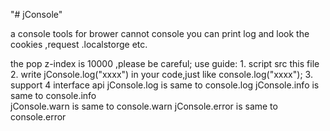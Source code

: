 "# jConsole" 

  a console tools for brower cannot console 
  you can print log and look the cookies ,request .localstorge etc.
  
  the pop z-index is 10000 ,please be careful;
  use guide:
      1. script src this file  
      2. write jConsole.log("xxxx") in your code,just like console.log("xxxx");
      3. support 4 interface api
          jConsole.log    is same to console.log
          jConsole.info   is same to console.info                        
          jConsole.warn   is same to console.warn
          jConsole.error  is same to console.error
 